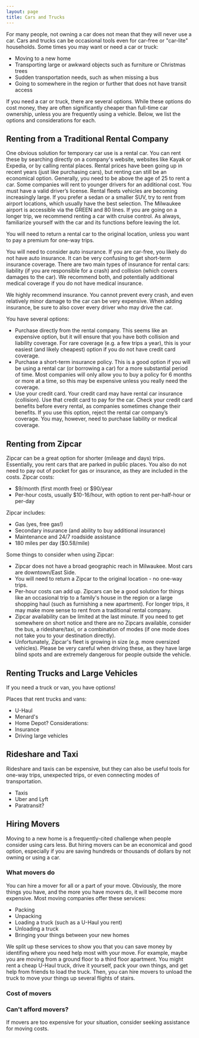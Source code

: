 ```yaml
---
layout: page
title: Cars and Trucks
---
```


For many people, not owning a car does not mean that they will never use a car. Cars and trucks can be occasional tools even for car-free or "car-lite" households.
Some times you may want or need a car or truck:

- Moving to a new home
- Transporting large or awkward objects such as furniture or Christmas trees
- Sudden transportation needs, such as when missing a bus
- Going to somewhere in the region or further that does not have transit access

If you need a car or truck, there are several options. While these options do cost money, they are often significantly cheaper than full-time car ownership, unless you are frequently using a vehicle. Below, we list the options and considerations for each.

## Renting from a Traditional Rental Company

One obvious solution for temporary car use is a rental car. You can rent these by searching directly on a company's website, websites like Kayak or Expedia, or by calling rental places. Rental prices have been going up in recent years (just like purchasing cars), but renting can still be an economical option.
Generally, you need to be above the age of 25 to rent a car. Some companies will rent to younger drivers for an additional cost. You must have a valid driver’s license.
Rental fleets vehicles are becoming increasingly large. If you prefer a sedan or a smaller SUV, try to rent from airport locations, which usually have the best selection. The Milwaukee airport is accessible via the GREEN and 80 lines. If you are going on a longer trip, we recommend renting a car with cruise control. As always, familiarize yourself with the car and its functions before leaving the lot.

You will need to return a rental car to the original location, unless you want to pay a premium for one-way trips.

You will need to consider auto insurance. If you are car-free, you likely do not have auto insurance. It can be very confusing to get short-term insurance coverage. There are two main types of insurance for rental cars: liability (if you are responsible for a crash) and collision (which covers damages to the car). We recommend both, and potentially additional medical coverage if you do not have medical insurance.

We highly recommend insurance. You cannot prevent every crash, and even relatively minor damage to the car can be very expensive. When adding insurance, be sure to also cover every driver who may drive the car.

You have several options:
- Purchase directly from the rental company. This seems like an expensive option, but it will ensure that you have both collision and liability coverage. For rare coverage (e.g. a few trips a year), this is your easiest (and likely cheapest) option if you do not have credit card coverage.
- Purchase a short-term insurance policy. This is a good option if you will be using a rental car (or borrowing a car) for a more substantial period of time. Most companies will only allow you to buy a policy for 6 months or more at a time, so this may be expensive unless you really need the coverage.
- Use your credit card. Your credit card may have rental car insurance (collision). Use that credit card to pay for the car. Check your credit card benefits before every rental, as companies sometimes change their benefits. If you use this option, reject the rental car company’s coverage. You may, however, need to purchase liability or medical coverage.

## Renting from Zipcar

Zipcar can be a great option for shorter (mileage and days) trips. Essentially, you rent cars that are parked in public places. You also do not need to pay out of pocket for gas or insurance, as they are included in the costs.
Zipcar costs:
- $9/month (first month free) or $90/year
- Per-hour costs, usually $10-16/hour, with option to rent per-half-hour or per-day

Zipcar includes:
- Gas (yes, free gas!)
- Secondary insurance (and ability to buy additional insurance)
- Maintenance and 24/7 roadside assistance
- 180 miles per day ($0.58/mile)

Some things to consider when using Zipcar:
- Zipcar does not have a broad geographic reach in Milwaukee. Most cars are downtown/East Side.
- You will need to return a Zipcar to the original location - no one-way trips.
- Per-hour costs can add up. Zipcars can be a good solution for things like an occasional trip to a family's house in the region or a large shopping haul (such as furnishing a new apartment). For longer trips, it may make more sense to rent from a traditional rental company.
- Zipcar availability can be limited at the last minute. If you need to get somewhere on short notice and there are no Zipcars available, consider the bus, a rideshare/taxi, or a combination of modes (if one mode does not take you to your destination directly).
- Unfortunately, Zipcar's fleet is growing in size (e.g. more oversized vehicles). Please be very careful when driving these, as they have large blind spots and are extremely dangerous for people outside the vehicle.

## Renting Trucks and Large Vehicles

If you need a truck or van, you have options!

Places that rent trucks and vans:
- U-Haul
- Menard's
- Home Depot?
Considerations:
- Insurance
- Driving large vehicles

## Rideshare and Taxi

Rideshare and taxis can be expensive, but they can also be useful tools for one-way trips, unexpected trips, or even connecting modes of transportation.
- Taxis
- Uber and Lyft
- Paratransit?

## Hiring Movers

Moving to a new home is a frequently-cited challenge when people consider using cars less. But hiring movers can be an economical and good option, especially if you are saving hundreds or thousands of dollars by not owning or using a car.

### What movers do
You can hire a mover for all or a part of your move. Obviously, the more things you have, and the more you have movers do, it will become more expensive. Most moving companies offer these services:
- Packing
- Unpacking
- Loading a truck (such as a U-Haul you rent)
- Unloading a truck
- Bringing your things between your new homes

We split up these services to show you that you can save money by identifing where you need help most with your move. For example, maybe you are moving from a ground floor to a third floor apartment. You might rent a cheap U-Haul truck, drive it yourself, pack your own things, and get help from friends to load the truck. Then, you can hire movers to unload the truck to move your things up several flights of stairs.

### Cost of movers
### Can't afford movers?
If movers are too expensive for your situation, consider seeking assistance for moving costs.
